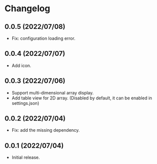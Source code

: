 # Changelog

## 0.0.5 (2022/07/08)

- Fix: configuration loading error.

## 0.0.4 (2022/07/07)

- Add icon.

## 0.0.3 (2022/07/06)

- Support multi-dimensional array display.
- Add table view for 2D array. (Disabled by default, it can be enabled in settings.json)

## 0.0.2 (2022/07/04)

- Fix: add the missing dependency.

## 0.0.1 (2022/07/04)

- Initial release.
